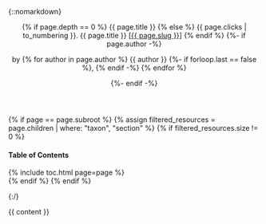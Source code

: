 <section>

{::nomarkdown}

<header id="{{ page.slug }}">
  <h{{ page.depth | plus: 1 }}>
    {% if page.depth == 0 %}
      {{ page.title }}
    {% else %}
      <span class="numbering">{{ page.clicks | to_numbering }}.</span>
      {{ page.title }}
      <a class="slug" href="{{ page.url | relative_url }}">[{{ page.slug }}]</a>
    {% endif %}
  </h{{ page.depth | plus: 1 }}>
  {%- if page.author -%}
  <p>
    by {% for author in page.author %}
      <span itemprop="author" itemscope itemtype="http://schema.org/Person">
      <span class="p-author h-card" itemprop="name">{{ author }}</span></span>
      {%- if forloop.last == false %}, {% endif -%}
    {% endfor %}
  </p>
  {%- endif -%}
</header>

{% if page == page.subroot %}
  {% assign filtered_resources = page.children | where: "taxon", "section" %}
  {% if filtered_resources.size != 0 %}
    <nav>
      <h4>Table of Contents</h4>
      {% include toc.html page=page %}
    </nav>
  {% endif %}
{% endif %}

{:/}

{{ content }}

</section>
